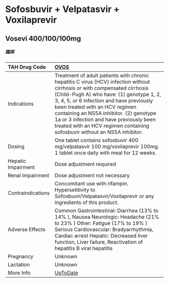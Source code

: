 # Sofosbuvir + Velpatasvir + Voxilaprevir

## Vosevi 400/100/100mg

##### 臨採

| TAH Drug Code      | [OVOS](https://www.tahsda.org.tw/drugs/hissearch.php?drug_code=OVOS)                                                                                                                                                                                                                                                                                                                                                   |
|:-------------------|:-----------------------------------------------------------------------------------------------------------------------------------------------------------------------------------------------------------------------------------------------------------------------------------------------------------------------------------------------------------------------------------------------------------------------|
| Indications        | Treatment of adult patients with chronic hepatitis C virus (HCV) infection without cirrhosis or with compensated cirrhosis (Child-Pugh A) who have: (1) genotype 1, 2, 3, 4, 5, or 6 infection and have previously been treated with an HCV regimen containing an NS5A inhibitor. (2) genotype 1a or 3 infection and have previously been treated with an HCV regimen containing sofosbuvir without an NS5A inhibitor. |
| Dosing             | One tablet contains sofosbuvir 400 mg/velpatasvir 100 mg/voxilaprevir 100mg. 1 tablet once daily with meal for 12 weeks.                                                                                                                                                                                                                                                                                               |
| Hepatic Impairment | Dose adjustment required                                                                                                                                                                                                                                                                                                                                                                                               |
| Renal Impairment   | Dose adjustment not necessary                                                                                                                                                                                                                                                                                                                                                                                          |
| Contraindications  | Concomitant use with rifampin. Hypersetitivity to Sofosbuvir/Velpatasvir/Voxilaprevir or any ingredients of this product.                                                                                                                                                                                                                                                                                              |
| Adverse Effects    | Common Gastrointestinal: Diarrhea (13% to 14% ), Nausea Neurologic: Headache (21% to 23% ) Other: Fatigue (17% to 19% ) Serious Cardiovascular: Bradyarrhythmia, Cardiac arrest Hepatic: Decreased liver function, Liver failure, Reactivation of hepatitis B viral hepatitis                                                                                                                                          |
| Pregnancy          | Unknown                                                                                                                                                                                                                                                                                                                                                                                                                |
| Lactation          | Unknown                                                                                                                                                                                                                                                                                                                                                                                                                |
| More Info          | [UpToDate](https://www.uptodate.com/contents/sofosbuvir-+-velpatasvir-+-voxilaprevir-drug-information)                                                                                                                                                                                                                                                                                                                 |

